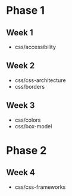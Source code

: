 # Phase 1## Week 1- css/accessibility## Week 2- css/css-architecture- css/borders## Week 3- css/colors- css/box-model# Phase 2## Week 4- css/css-frameworks